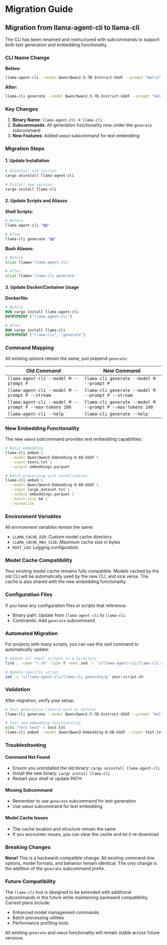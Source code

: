 # Migration Guide

## Migration from llama-agent-cli to llama-cli

The CLI has been renamed and restructured with subcommands to support both text generation and embedding functionality.

### CLI Name Change

**Before:**
```bash
llama-agent-cli --model Qwen/Qwen2.5-7B-Instruct-GGUF --prompt "Hello"
```

**After:**  
```bash
llama-cli generate --model Qwen/Qwen2.5-7B-Instruct-GGUF --prompt "Hello"
```

### Key Changes

1. **Binary Name**: `llama-agent-cli` → `llama-cli`
2. **Subcommands**: All generation functionality now under the `generate` subcommand
3. **New Features**: Added `embed` subcommand for text embedding

### Migration Steps

#### 1. Update Installation
```bash
# Uninstall old version
cargo uninstall llama-agent-cli

# Install new version
cargo install llama-cli
```

#### 2. Update Scripts and Aliases

**Shell Scripts:**
```bash
# Before
llama-agent-cli "$@"

# After
llama-cli generate "$@"
```

**Bash Aliases:**
```bash
# Before
alias llama='llama-agent-cli'

# After
alias llama='llama-cli generate'
```

#### 3. Update Docker/Container Usage

**Dockerfile:**
```dockerfile
# Before
RUN cargo install llama-agent-cli
ENTRYPOINT ["llama-agent-cli"]

# After
RUN cargo install llama-cli
ENTRYPOINT ["llama-cli", "generate"]
```

### Command Mapping

All existing options remain the same, just prepend `generate`:

| Old Command | New Command |
|-------------|-------------|
| `llama-agent-cli --model M --prompt P` | `llama-cli generate --model M --prompt P` |
| `llama-agent-cli --model M --prompt P --stream` | `llama-cli generate --model M --prompt P --stream` |
| `llama-agent-cli --model M --prompt P --max-tokens 100` | `llama-cli generate --model M --prompt P --max-tokens 100` |
| `llama-agent-cli --help` | `llama-cli generate --help` |

### New Embedding Functionality

The new `embed` subcommand provides text embedding capabilities:

```bash
# Basic embedding
llama-cli embed \
  --model Qwen/Qwen3-Embedding-0.6B-GGUF \
  --input texts.txt \
  --output embeddings.parquet

# Batch processing with normalization
llama-cli embed \
  --model Qwen/Qwen3-Embedding-0.6B-GGUF \
  --input large_dataset.txt \
  --output embeddings.parquet \
  --batch-size 64 \
  --normalize
```

### Environment Variables

All environment variables remain the same:

- `LLAMA_CACHE_DIR`: Custom model cache directory
- `LLAMA_CACHE_MAX_SIZE`: Maximum cache size in bytes
- `RUST_LOG`: Logging configuration

### Model Cache Compatibility

Your existing model cache remains fully compatible. Models cached by the old CLI will be automatically used by the new CLI, and vice versa. The cache is also shared with the new embedding functionality.

### Configuration Files

If you have any configuration files or scripts that reference:
- Binary path: Update from `llama-agent-cli` to `llama-cli`
- Commands: Add `generate` subcommand

### Automated Migration

For projects with many scripts, you can use this sed command to automatically update:

```bash
# Update all shell scripts in a directory
find . -name "*.sh" -type f -exec sed -i 's/llama-agent-cli/llama-cli generate/g' {} \;

# Update specific script
sed -i 's/llama-agent-cli/llama-cli generate/g' your-script.sh
```

### Validation

After migration, verify your setup:

```bash
# Test generation (should work as before)
llama-cli generate --model Qwen/Qwen2.5-7B-Instruct-GGUF --prompt "Hello world"

# Test new embedding functionality  
echo "Test text" > test.txt
llama-cli embed --model Qwen/Qwen3-Embedding-0.6B-GGUF --input test.txt --output test.parquet
```

### Troubleshooting

#### Command Not Found
- Ensure you uninstalled the old binary: `cargo uninstall llama-agent-cli`
- Install the new binary: `cargo install llama-cli`
- Restart your shell or update PATH

#### Missing Subcommand
- Remember to use `generate` subcommand for text generation
- Use `embed` subcommand for text embedding

#### Model Cache Issues
- The cache location and structure remain the same
- If you encounter issues, you can clear the cache and let it re-download

### Breaking Changes

**None!** This is a backward-compatible change. All existing command-line options, model formats, and behavior remain identical. The only change is the addition of the `generate` subcommand prefix.

### Future Compatibility

The `llama-cli` tool is designed to be extended with additional subcommands in the future while maintaining backward compatibility. Current plans include:
- Enhanced model management commands
- Batch processing utilities
- Performance profiling tools

All existing `generate` and `embed` functionality will remain stable across future versions.